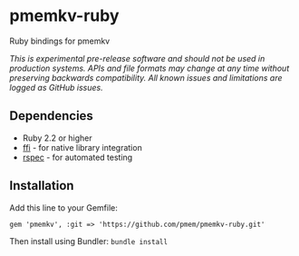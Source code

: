 # pmemkv-ruby
Ruby bindings for pmemkv

*This is experimental pre-release software and should not be used in
production systems. APIs and file formats may change at any time without
preserving backwards compatibility. All known issues and limitations
are logged as GitHub issues.*

## Dependencies

* Ruby 2.2 or higher
* [ffi](https://github.com/ffi/ffi) - for native library integration
* [rspec](https://github.com/rspec/rspec) - for automated testing

## Installation

Add this line to your Gemfile:

```
gem 'pmemkv', :git => 'https://github.com/pmem/pmemkv-ruby.git'
```

Then install using Bundler: `bundle install`
